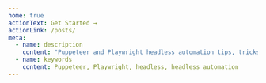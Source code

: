 ```yaml
---
home: true
actionText: Get Started →
actionLink: /posts/
meta:
  - name: description
    content: "Puppeteer and Playwright headless automation tips, tricks and in-depth guides from the trenches"
  - name: keywords
    content: Puppeteer, Playwright, headless, headless automation
---
```

